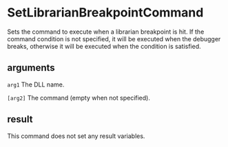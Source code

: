 # SetLibrarianBreakpointCommand

Sets the command to execute when a librarian breakpoint is hit. If the command condition is not specified, it will be executed when the debugger breaks, otherwise it will be executed when the condition is satisfied.

## arguments

`arg1` The DLL name.

`[arg2]` The command (empty when not specified).

## result

This command does not set any result variables.
